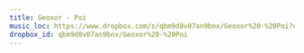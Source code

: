 ```yaml
---
title: Geoxor - Poi
music_loc: https://www.dropbox.com/s/qbm9d8v07an9bnx/Geoxor%20-%20Poi?dl=0,
dropbox_id: qbm9d8v07an9bnx/Geoxor%20-%20Poi
---
```


